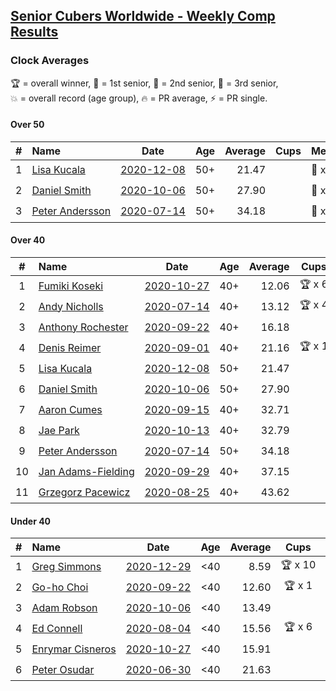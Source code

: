 <style>table {white-space: nowrap;}</style>

## [Senior Cubers Worldwide - Weekly Comp Results](/scw-comp/results/)
### Clock Averages

<span style="white-space: nowrap;">🏆 = overall winner</span>, <span style="white-space: nowrap;">🥇 = 1st senior</span>, <span style="white-space: nowrap;">🥈 = 2nd senior</span>, <span style="white-space: nowrap;">🥉 = 3rd senior</span>, <span style="white-space: nowrap;">💥 = overall record (age group)</span>, <span style="white-space: nowrap;">🔥 = PR average</span>, <span style="white-space: nowrap;">⚡ = PR single</span>.

#### Over 50

| # | Name | Date | Age | Average | Cups | Medals | Achievements | Video |
| :--: | :-- | :--: | :--: | --: | :--: | :-- | :-- | :-- |
| 1 | [Lisa Kucala](../../persons/lisa_kucala/clock.md) | [2020-12-08](../../results/2020-12-08/clock.md) | 50+ | 21.47 |  | 🥇 x 2, 🥈 x 8, 🥉 x 2 | 💥 x 6, 🔥 x 5, ⚡ x 5 | [Desktop](https://www.facebook.com/events/728219131442079/permalink/731580661105926) / [Mobile](https://m.facebook.com/events/728219131442079?view=permalink&id=731580661105926) |
| 2 | [Daniel Smith](../../persons/daniel_smith/clock.md) | [2020-10-06](../../results/2020-10-06/clock.md) | 50+ | 27.90 |  | 🥈 x 1, 🥉 x 3 | 🔥 x 2, ⚡ x 2 | [Desktop](https://www.facebook.com/events/365989921479949/permalink/371466237598984) / [Mobile](https://m.facebook.com/events/365989921479949?view=permalink&id=371466237598984) |
| 3 | [Peter Andersson](../../persons/peter_andersson/clock.md) | [2020-07-14](../../results/2020-07-14/clock.md) | 50+ | 34.18 |  | 🥈 x 1 | 🔥 x 1, ⚡ x 1 | [Desktop](https://www.facebook.com/events/413064016333950/permalink/416535092653509) / [Mobile](https://m.facebook.com/events/413064016333950?view=permalink&id=416535092653509) |

#### Over 40

| # | Name | Date | Age | Average | Cups | Medals | Achievements | Video |
| :--: | :-- | :--: | :--: | --: | :--: | :-- | :-- | :-- |
| 1 | [Fumiki Koseki](../../persons/fumiki_koseki/clock.md) | [2020-10-27](../../results/2020-10-27/clock.md) | 40+ | 12.06 | 🏆 x 6 | 🥇 x 17 | 💥 x 4, 🔥 x 5, ⚡ x 4 | [Desktop](https://www.facebook.com/events/3728096903891317/permalink/3740227296011611) / [Mobile](https://m.facebook.com/events/3728096903891317?view=permalink&id=3740227296011611) |
| 2 | [Andy Nicholls](../../persons/andy_nicholls/clock.md) | [2020-07-14](../../results/2020-07-14/clock.md) | 40+ | 13.12 | 🏆 x 4 | 🥇 x 4, 🥈 x 2 | 💥 x 4, 🔥 x 3, ⚡ x 2 | [Desktop](https://www.facebook.com/events/413064016333950/permalink/415320132775005) / [Mobile](https://m.facebook.com/events/413064016333950?view=permalink&id=415320132775005) |
| 3 | [Anthony Rochester](../../persons/anthony_rochester/clock.md) | [2020-09-22](../../results/2020-09-22/clock.md) | 40+ | 16.18 |  | 🥇 x 1, 🥈 x 6, 🥉 x 1 | 🔥 x 5, ⚡ x 6 | [Desktop](https://www.facebook.com/events/361626694990606/permalink/361801888306420) / [Mobile](https://m.facebook.com/events/361626694990606?view=permalink&id=361801888306420) |
| 4 | [Denis Reimer](../../persons/denis_reimer/clock.md) | [2020-09-01](../../results/2020-09-01/clock.md) | 40+ | 21.16 | 🏆 x 1 | 🥇 x 2 | 🔥 x 2, ⚡ x 2 | [Desktop](https://www.facebook.com/denis.reimer.5473/videos/660175297927432) / [Mobile](https://m.facebook.com/denis.reimer.5473/videos/660175297927432) |
| 5 | [Lisa Kucala](../../persons/lisa_kucala/clock.md) | [2020-12-08](../../results/2020-12-08/clock.md) | 50+ | 21.47 |  | 🥇 x 2, 🥈 x 8, 🥉 x 2 | 💥 x 6, 🔥 x 5, ⚡ x 5 | [Desktop](https://www.facebook.com/events/728219131442079/permalink/731580661105926) / [Mobile](https://m.facebook.com/events/728219131442079?view=permalink&id=731580661105926) |
| 6 | [Daniel Smith](../../persons/daniel_smith/clock.md) | [2020-10-06](../../results/2020-10-06/clock.md) | 50+ | 27.90 |  | 🥈 x 1, 🥉 x 3 | 🔥 x 2, ⚡ x 2 | [Desktop](https://www.facebook.com/events/365989921479949/permalink/371466237598984) / [Mobile](https://m.facebook.com/events/365989921479949?view=permalink&id=371466237598984) |
| 7 | [Aaron Cumes](../../persons/aaron_cumes/clock.md) | [2020-09-15](../../results/2020-09-15/clock.md) | 40+ | 32.71 |  | 🥈 x 1, 🥉 x 1 | 🔥 x 3, ⚡ x 3 | [Desktop](https://www.facebook.com/events/681386202727964/permalink/683494675850450) / [Mobile](https://m.facebook.com/events/681386202727964?view=permalink&id=683494675850450) |
| 8 | [Jae Park](../../persons/jae_park/clock.md) | [2020-10-13](../../results/2020-10-13/clock.md) | 40+ | 32.79 |  | 🥈 x 1, 🥉 x 3 | 🔥 x 3, ⚡ x 3 | [Desktop](https://www.facebook.com/events/718285385437639/permalink/720435565222621) / [Mobile](https://m.facebook.com/events/718285385437639?view=permalink&id=720435565222621) |
| 9 | [Peter Andersson](../../persons/peter_andersson/clock.md) | [2020-07-14](../../results/2020-07-14/clock.md) | 50+ | 34.18 |  | 🥈 x 1 | 🔥 x 1, ⚡ x 1 | [Desktop](https://www.facebook.com/events/413064016333950/permalink/416535092653509) / [Mobile](https://m.facebook.com/events/413064016333950?view=permalink&id=416535092653509) |
| 10 | [Jan Adams-Fielding](../../persons/jan_adams_fielding/clock.md) | [2020-09-29](../../results/2020-09-29/clock.md) | 40+ | 37.15 |  | 🥇 x 2, 🥈 x 1, 🥉 x 3 | 🔥 x 3, ⚡ x 3 | [Desktop](https://www.facebook.com/events/318437286122261/permalink/323510402281616) / [Mobile](https://m.facebook.com/events/318437286122261?view=permalink&id=323510402281616) |
| 11 | [Grzegorz Pacewicz](../../persons/grzegorz_pacewicz/clock.md) | [2020-08-25](../../results/2020-08-25/clock.md) | 40+ | 43.62 |  | 🥉 x 1 | 🔥 x 1, ⚡ x 1 | [Desktop](https://www.facebook.com/events/335350317875490/permalink/340431677367354) / [Mobile](https://m.facebook.com/events/335350317875490?view=permalink&id=340431677367354) |

#### Under 40

| # | Name | Date | Age | Average | Cups | Medals | Achievements | Video |
| :--: | :-- | :--: | :--: | --: | :--: | :-- | :-- | :-- |
| 1 | [Greg Simmons](../../persons/greg_simmons/clock.md) | [2020-12-29](../../results/2020-12-29/clock.md) | <40 | 8.59 | 🏆 x 10 |  | 💥 x 9, 🔥 x 8, ⚡ x 8 | [Desktop](https://www.facebook.com/61305327/videos/10102431109065354) / [Mobile](https://m.facebook.com/61305327/videos/10102431109065354) |
| 2 | [Go-ho Choi](../../persons/go_ho_choi/clock.md) | [2020-09-22](../../results/2020-09-22/clock.md) | <40 | 12.60 | 🏆 x 1 |  | 💥 x 1, 🔥 x 1, ⚡ x 1 | [Desktop](https://www.facebook.com/events/361626694990606/permalink/364982414655034) / [Mobile](https://m.facebook.com/events/361626694990606?view=permalink&id=364982414655034) |
| 3 | [Adam Robson](../../persons/adam_robson/clock.md) | [2020-10-06](../../results/2020-10-06/clock.md) | <40 | 13.49 |  |  | 🔥 x 5, ⚡ x 5 | [Desktop](https://www.facebook.com/100005428097972/videos/1485376744986581) / [Mobile](https://m.facebook.com/100005428097972/videos/1485376744986581) |
| 4 | [Ed Connell](../../persons/ed_connell/clock.md) | [2020-08-04](../../results/2020-08-04/clock.md) | <40 | 15.56 | 🏆 x 6 |  | 🔥 x 6, ⚡ x 4 | [Desktop](https://www.facebook.com/events/1546469592197852/permalink/1550679618443516) / [Mobile](https://m.facebook.com/events/1546469592197852?view=permalink&id=1550679618443516) |
| 5 | [Enrymar Cisneros](../../persons/enrymar_cisneros/clock.md) | [2020-10-27](../../results/2020-10-27/clock.md) | <40 | 15.91 |  |  | 🔥 x 3, ⚡ x 4 | [Desktop](https://www.facebook.com/events/3728096903891317/permalink/3747573931943614) / [Mobile](https://m.facebook.com/events/3728096903891317?view=permalink&id=3747573931943614) |
| 6 | [Peter Osudar](../../persons/peter_osudar/clock.md) | [2020-06-30](../../results/2020-06-30/clock.md) | <40 | 21.63 |  |  | 🔥 x 1, ⚡ x 1 | [Desktop](https://www.facebook.com/events/1716512181834525/permalink/1716739918478418) / [Mobile](https://m.facebook.com/events/1716512181834525?view=permalink&id=1716739918478418) |


<!-- Global site tag (gtag.js) - Google Analytics -->
<script async src="https://www.googletagmanager.com/gtag/js?id=UA-86348435-3"></script>
<script>window.dataLayer = window.dataLayer || []; function gtag() {dataLayer.push(arguments);} gtag('js', new Date()); gtag('config', 'UA-86348435-3');</script>
